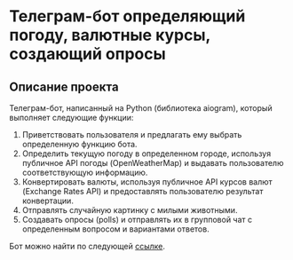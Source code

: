 # Телеграм-бот определяющий погоду, валютные курсы, создающий опросы
## Описание проекта
Телеграм-бот, написанный на Python (библиотека aiogram), который выполняет следующие функции:
1. Приветствовать пользователя и предлагать ему выбрать определенную функцию бота.
2. Определить текущую погоду в определенном городе, используя публичное API погоды (OpenWeatherMap) и выдавать пользователю соответствующую информацию.
3. Конвертировать валюты, используя публичное API курсов валют (Exchange Rates API) и предоставлять пользователю результат конвертации.
4. Отправлять случайную картинку с милыми животными.
5. Создавать опросы (polls) и отправлять их в групповой чат с определенным вопросом и вариантами ответов.

Бот можно найти по следующей [ссылке](https://t.me/niksuf_chat_bot "бот").
